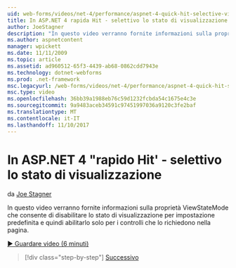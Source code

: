 ```yaml
---
uid: web-forms/videos/net-4/performance/aspnet-4-quick-hit-selective-view-state
title: In ASP.NET 4 rapida Hit - selettivo lo stato di visualizzazione
author: JoeStagner
description: "In questo video verranno fornite informazioni sulla proprietà che consente di disabilitare lo stato di visualizzazione per impostazione predefinita e quindi abilitarlo solo per i controlli che requi ViewStateMode..."
ms.author: aspnetcontent
manager: wpickett
ms.date: 11/11/2009
ms.topic: article
ms.assetid: ad960512-65f3-4439-ab68-0862cdd7943e
ms.technology: dotnet-webforms
ms.prod: .net-framework
msc.legacyurl: /web-forms/videos/net-4/performance/aspnet-4-quick-hit-selective-view-state
msc.type: video
ms.openlocfilehash: 36bb39a1988eb76c59d1232fcbda54c1675e4c3e
ms.sourcegitcommit: 9a9483aceb34591c97451997036a9120c3fe2baf
ms.translationtype: MT
ms.contentlocale: it-IT
ms.lasthandoff: 11/10/2017
---
```

<a name="aspnet-4-quick-hit---selective-view-state"></a>In ASP.NET 4 "rapido Hit' - selettivo lo stato di visualizzazione
====================
da [Joe Stagner](https://github.com/JoeStagner)

In questo video verranno fornite informazioni sulla proprietà ViewStateMode che consente di disabilitare lo stato di visualizzazione per impostazione predefinita e quindi abilitarlo solo per i controlli che lo richiedono nella pagina.

[&#9654; Guardare video (6 minuti)](https://channel9.msdn.com/Blogs/ASP-NET-Site-Videos/aspnet-4-quick-hit-selective-view-state)

>[!div class="step-by-step"]
[Successivo](aspnet-4-quick-hit-easy-state-compression.md)
